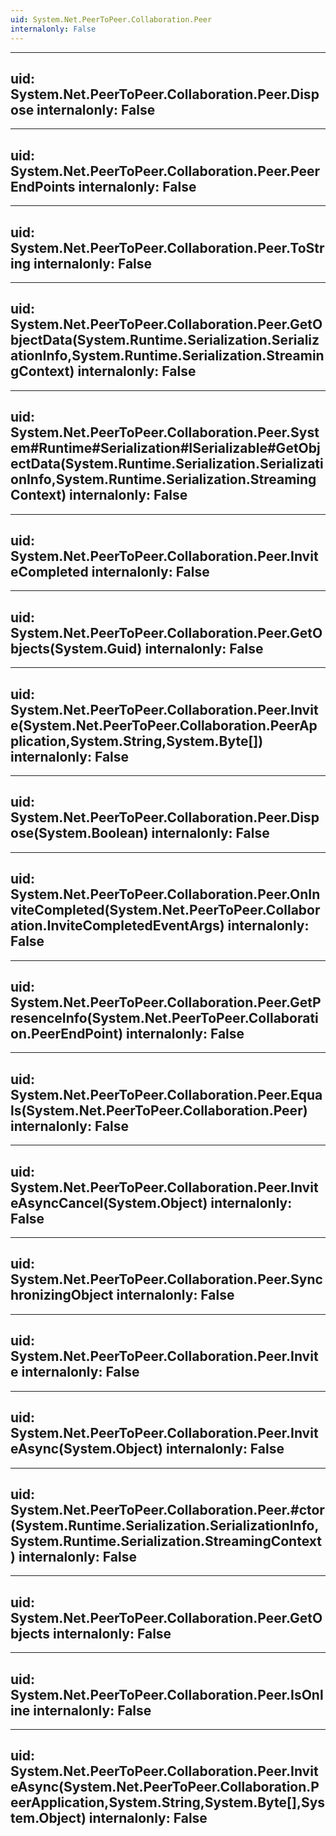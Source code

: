 ```yaml
---
uid: System.Net.PeerToPeer.Collaboration.Peer
internalonly: False
---
```


---
uid: System.Net.PeerToPeer.Collaboration.Peer.Dispose
internalonly: False
---

---
uid: System.Net.PeerToPeer.Collaboration.Peer.PeerEndPoints
internalonly: False
---

---
uid: System.Net.PeerToPeer.Collaboration.Peer.ToString
internalonly: False
---

---
uid: System.Net.PeerToPeer.Collaboration.Peer.GetObjectData(System.Runtime.Serialization.SerializationInfo,System.Runtime.Serialization.StreamingContext)
internalonly: False
---

---
uid: System.Net.PeerToPeer.Collaboration.Peer.System#Runtime#Serialization#ISerializable#GetObjectData(System.Runtime.Serialization.SerializationInfo,System.Runtime.Serialization.StreamingContext)
internalonly: False
---

---
uid: System.Net.PeerToPeer.Collaboration.Peer.InviteCompleted
internalonly: False
---

---
uid: System.Net.PeerToPeer.Collaboration.Peer.GetObjects(System.Guid)
internalonly: False
---

---
uid: System.Net.PeerToPeer.Collaboration.Peer.Invite(System.Net.PeerToPeer.Collaboration.PeerApplication,System.String,System.Byte[])
internalonly: False
---

---
uid: System.Net.PeerToPeer.Collaboration.Peer.Dispose(System.Boolean)
internalonly: False
---

---
uid: System.Net.PeerToPeer.Collaboration.Peer.OnInviteCompleted(System.Net.PeerToPeer.Collaboration.InviteCompletedEventArgs)
internalonly: False
---

---
uid: System.Net.PeerToPeer.Collaboration.Peer.GetPresenceInfo(System.Net.PeerToPeer.Collaboration.PeerEndPoint)
internalonly: False
---

---
uid: System.Net.PeerToPeer.Collaboration.Peer.Equals(System.Net.PeerToPeer.Collaboration.Peer)
internalonly: False
---

---
uid: System.Net.PeerToPeer.Collaboration.Peer.InviteAsyncCancel(System.Object)
internalonly: False
---

---
uid: System.Net.PeerToPeer.Collaboration.Peer.SynchronizingObject
internalonly: False
---

---
uid: System.Net.PeerToPeer.Collaboration.Peer.Invite
internalonly: False
---

---
uid: System.Net.PeerToPeer.Collaboration.Peer.InviteAsync(System.Object)
internalonly: False
---

---
uid: System.Net.PeerToPeer.Collaboration.Peer.#ctor(System.Runtime.Serialization.SerializationInfo,System.Runtime.Serialization.StreamingContext)
internalonly: False
---

---
uid: System.Net.PeerToPeer.Collaboration.Peer.GetObjects
internalonly: False
---

---
uid: System.Net.PeerToPeer.Collaboration.Peer.IsOnline
internalonly: False
---

---
uid: System.Net.PeerToPeer.Collaboration.Peer.InviteAsync(System.Net.PeerToPeer.Collaboration.PeerApplication,System.String,System.Byte[],System.Object)
internalonly: False
---
